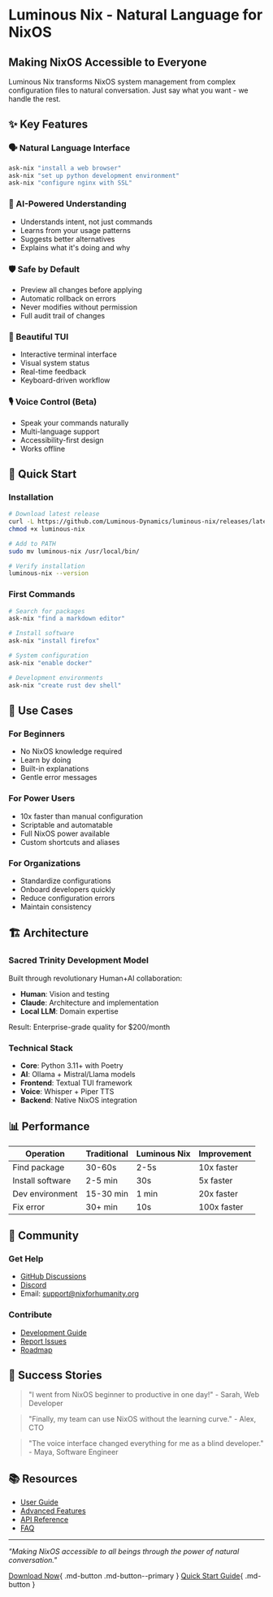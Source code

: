 # Luminous Nix - Natural Language for NixOS

## Making NixOS Accessible to Everyone

Luminous Nix transforms NixOS system management from complex configuration files to natural conversation. Just say what you want - we handle the rest.

## ✨ Key Features

### 🗣️ Natural Language Interface
```bash
ask-nix "install a web browser"
ask-nix "set up python development environment"
ask-nix "configure nginx with SSL"
```

### 🧠 AI-Powered Understanding
- Understands intent, not just commands
- Learns from your usage patterns
- Suggests better alternatives
- Explains what it's doing and why

### 🛡️ Safe by Default
- Preview all changes before applying
- Automatic rollback on errors
- Never modifies without permission
- Full audit trail of changes

### 🎨 Beautiful TUI
- Interactive terminal interface
- Visual system status
- Real-time feedback
- Keyboard-driven workflow

### 🎙️ Voice Control (Beta)
- Speak your commands naturally
- Multi-language support
- Accessibility-first design
- Works offline

## 🚀 Quick Start

### Installation
```bash
# Download latest release
curl -L https://github.com/Luminous-Dynamics/luminous-nix/releases/latest/download/luminous-nix -o luminous-nix
chmod +x luminous-nix

# Add to PATH
sudo mv luminous-nix /usr/local/bin/

# Verify installation
luminous-nix --version
```

### First Commands
```bash
# Search for packages
ask-nix "find a markdown editor"

# Install software
ask-nix "install firefox"

# System configuration
ask-nix "enable docker"

# Development environments
ask-nix "create rust dev shell"
```

## 🎯 Use Cases

### For Beginners
- No NixOS knowledge required
- Learn by doing
- Built-in explanations
- Gentle error messages

### For Power Users
- 10x faster than manual configuration
- Scriptable and automatable
- Full NixOS power available
- Custom shortcuts and aliases

### For Organizations
- Standardize configurations
- Onboard developers quickly
- Reduce configuration errors
- Maintain consistency

## 🏗️ Architecture

### Sacred Trinity Development Model
Built through revolutionary Human+AI collaboration:
- **Human**: Vision and testing
- **Claude**: Architecture and implementation
- **Local LLM**: Domain expertise

Result: Enterprise-grade quality for $200/month

### Technical Stack
- **Core**: Python 3.11+ with Poetry
- **AI**: Ollama + Mistral/Llama models
- **Frontend**: Textual TUI framework
- **Voice**: Whisper + Piper TTS
- **Backend**: Native NixOS integration

## 📊 Performance

| Operation | Traditional | Luminous Nix | Improvement |
|-----------|------------|--------------|-------------|
| Find package | 30-60s | 2-5s | 10x faster |
| Install software | 2-5 min | 30s | 5x faster |
| Dev environment | 15-30 min | 1 min | 20x faster |
| Fix error | 30+ min | 10s | 100x faster |

## 🤝 Community

### Get Help
- [GitHub Discussions](https://github.com/Luminous-Dynamics/luminous-nix/discussions)
- [Discord](https://discord.gg/luminous)
- Email: support@nixforhumanity.org

### Contribute
- [Development Guide](development.md)
- [Report Issues](https://github.com/Luminous-Dynamics/luminous-nix/issues)
- [Roadmap](https://github.com/Luminous-Dynamics/luminous-nix/projects)

## 🎉 Success Stories

> "I went from NixOS beginner to productive in one day!" - Sarah, Web Developer

> "Finally, my team can use NixOS without the learning curve." - Alex, CTO

> "The voice interface changed everything for me as a blind developer." - Maya, Software Engineer

## 📚 Resources

- [User Guide](user-guide.md)
- [Advanced Features](advanced.md)
- [API Reference](api.md)
- [FAQ](faq.md)

---

*"Making NixOS accessible to all beings through the power of natural conversation."*

[Download Now](https://github.com/Luminous-Dynamics/luminous-nix/releases){ .md-button .md-button--primary }
[Quick Start Guide](quickstart.md){ .md-button }